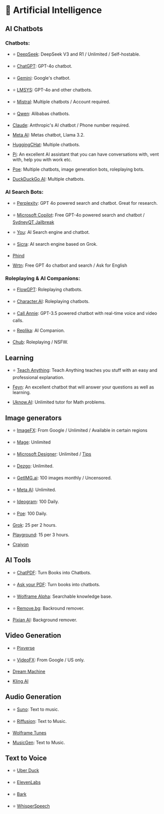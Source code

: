 # 🤖 Artificial Intelligence

## AI Chatbots

### Chatbots:

- ⭐ [DeepSeek](https://www.deepseek.com/): DeepSeek V3 and R1 / Unlimited / Self-hostable.

- ⭐ [ChatGPT](https://chat.openai.com): GPT-4o chatbot.

- ⭐ [Gemini](https://Gemini.google.com/): Google's chatbot.

- ⭐ [LMSYS](https://chat.lmsys.org/): GPT-4o and other chatbots.

- ⭐ [Mistral](https://chat.mistral.ai/chat): Multiple chatbots / Account required.

 - ⭐ [Qwen](https://chat.qwenlm.ai/): Alibabas chatbots.

- [Claude](https://www.anthropic.com/product): Anthropic's AI chatbot / Phone number required.

- [Meta AI](https://www.meta.ai/): Metas chatbot, Llama 3.2.

- [HuggingCHat](https://huggingface.co/chat/): Multiple chatbots.

- [Pi](https://pi.ai/talk): An excellent AI assistant that you can have conversations with, vent with, help you with work etc.

- [Poe](https://www.poe.com): Multiple chatbots, image generation bots, roleplaying bots.

- [DuckDuckGo AI](https://duck.ai/): Multiple chatbots.


### AI Search Bots:

- ⭐ [Perplexity](https://www.perplexity.ai/): GPT 4o powered search and chatbot. Great for research.

- ⭐ [Microsoft Copilot](https://copilot.microsoft.com/): Free GPT-4o powered search and chatbot / [SydneyQT Jailbreak](https://github.com/juzeon/SydneyQt)

- ⭐ [You](https://you.com/): AI Search engine and chatbot.

- ⭐ [Sicra](https://scira.app/): AI search engine based on Grok.

-  [Phind](https://www.phind.com/)

-  [Wrtn](https://wrtn.ai/): Free GPT 4o chatbot and search / Ask for English

### Roleplaying & AI Companions:

- ⭐ [FlowGPT](https://flowgpt.com/chat): Roleplaying chatbots.

- ⭐ [Character.AI](https://character.ai/): Roleplaying chatbots.

- ⭐ [Call Annie](https://callannie.ai/): GPT-3.5 powered chatbot with real-time voice and video calls.

- ⭐ [Replika](https://www.replika.ai): AI Companion.

- [Chub](https://www.chub.ai/): Roleplaying / NSFW.


## Learning


- ⭐ [Teach Anything](https://www.teach-anything.com/): Teach Anything teaches you stuff with an easy and professional explanation.

- [Feyn](https://www.feyn.ai/): An excellent chatbot that will answer your questions as well as learning.

- [Uknow.AI](https://www.uknowai.com/en): Unlimited tutor for Math problems.



## Image generators

- ⭐ [ImageFX](https://labs.google/fx/tools/image-fx): From Google / Unlimited / Available in certain regions

- ⭐ [Mage](https://www.mage.space/): Unlimited

- ⭐ [Microsoft Designer](https://designer.microsoft.com/image-creator): Unlimited / [Tips](https://rentry.co/bingimagecreatortips)

- ⭐ [Dezgo](https://dezgo.com/): Unlimited.

- ⭐ [GetIMG.ai](https://getimg.ai/): 100 images monthly / Uncensored.

- ⭐ [Meta AI](https://imagine.meta.com/): Unlimited.

- ⭐ [Ideogram](https://ideogram.ai/): 100 Daily.

- ⭐ [Poe](https://poe.com/): 100 Daily.

- [Grok](https://x.ai/grok): 25 per 2 hours.

- [Playground](https://playground.com/): 15 per 3 hours.

- [Craiyon](https://www.craiyon.com/)

## AI Tools

- ⭐ [ChatPDF](https://www.chatpdf.com/): Turn Books into Chatbots.

- ⭐ [Ask your PDF](https://askyourpdf.com/): Turn books into chatbots.

- ⭐ [Wolframe Alpha](https://www.wolframalpha.com/): Searchable knowledge base.

- ⭐ [Remove.bg](https://www.remove.bg/): Backround remover.

 - [Pixian AI](https://pixian.ai/): Background remover.

## Video Generation

- ⭐ [Pixverse](https://pixverse.ai/)

- ⭐ [VideoFX](https://labs.google/fx/tools/video-fx): From Google / US only.

- [Dream Machine](https://lumalabs.ai/dream-machine)

- [Kling AI](https://klingai.com/)
 

## Audio Generation


- ⭐ [Suno](https://suno.com/): Text to music.

- ⭐ [Riffusion](https://www.riffusion.com/): Text to Music.

- [Wolframe Tunes](https://tones.wolfram.com/)

- [MusicGen](https://huggingface.co/spaces/facebook/MusicGen): Text to Music.



## Text to Voice

- ⭐ [Uber Duck](https://uberduck.ai/)

- ⭐ [ElevenLabs](https://beta.elevenlabs.io/)

- ⭐ [Bark](https://huggingface.co/spaces/suno/bark)

- ⭐ [WhisperSpeech](https://huggingface.co/spaces/collabora/WhisperSpeech)
